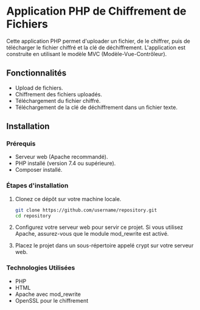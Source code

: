 # Application PHP de Chiffrement de Fichiers

Cette application PHP permet d'uploader un fichier, de le chiffrer, puis de télécharger le fichier chiffré et la clé de déchiffrement. L'application est construite en utilisant le modèle MVC (Modèle-Vue-Contrôleur).

## Fonctionnalités

- Upload de fichiers.
- Chiffrement des fichiers uploadés.
- Téléchargement du fichier chiffré.
- Téléchargement de la clé de déchiffrement dans un fichier texte.

## Installation

### Prérequis

- Serveur web (Apache recommandé).
- PHP installé (version 7.4 ou supérieure).
- Composer installé.

### Étapes d'installation

1. Clonez ce dépôt sur votre machine locale.

   ```sh
   git clone https://github.com/username/repository.git
   cd repository

2. Configurez votre serveur web pour servir ce projet. Si vous utilisez Apache, assurez-vous que le module mod_rewrite est activé.

3. Placez le projet dans un sous-répertoire appelé crypt sur votre serveur web.

### Technologies Utilisées
- PHP
- HTML
- Apache avec mod_rewrite
- OpenSSL pour le chiffrement



